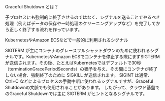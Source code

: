 Graceful Shutdown とは？

子プロセスにも強制的に終了させるのではなく、シグナルを送ることでやるべき処理（例えばデータの保存や一時処理のクリーニングアップなど）を完了してから正しく終了する流れを作っています。

KubernetesやAmazon ECSなどで一般的に利用されるシグナル

SIGTERM が主にコンテナのグレースフルシャットダウンのために使われるシグナルです。KubernetesやAmazon ECSでコンテナを停止する際にまずSIGTERMが送信されます。その後、たとえばKubernetesではデフォルトで30秒（terminationGracePeriodSeconds）の猶予を与え、その間にコンテナが終了しない場合、強制終了のために SIGKILL が送信されます。
SIGINT は通常、Ctrl+C などによるプロセスの手動中断に使われるシグナルですが、Graceful Shutdownの文脈でも使用されることがあります。
したがって、クラウド基盤でのGraceful Shutdownでは主に SIGTERM がヒントとなるシグナルです。